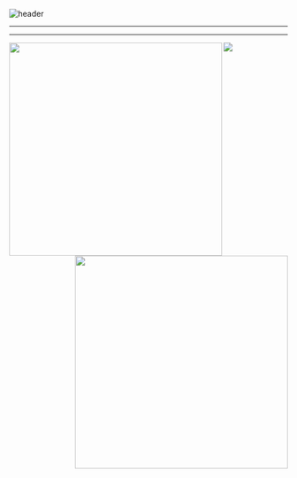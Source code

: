 ![header](https://capsule-render.vercel.app/api?type=Waving&color=timeGradient&height=200&section=header&text=I%20AM%202Zerozero&fontSize=48)



-----

-----


<div align=center>
    <a href="https://github.com/anuraghazra/github-readme-stats" title="Go to Source">
      <img align="left" width=385 src="https://github-readme-stats.vercel.app/api?username=2Zerozero&show_icons=true&theme=dark&hide_border=true&bg_color=151515&icon_color=ffffff&text_color=ffffff&title_color=00e6fe" />
    </a>
    <a href="https://git.io/streak-stats" title="Go to Source">
      <img align="right" width=385 src="http://github-readme-streak-stats.herokuapp.com?user=2Zerozero&hide_border=true&theme=black-ice" alt="" />
    </a>
</div>

<img src="https://capsule-render.vercel.app/api?type=Waving&color=timeGradient&height=150&section=footer" />
